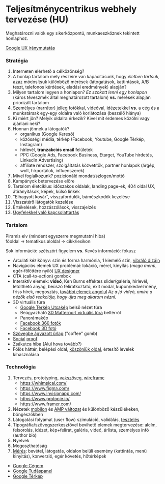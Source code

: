 # Teljesítménycentrikus webhely tervezése (HU)

Meghatározni valók egy sikerközpontú, munkaeszköznek tekintett honlaphoz.

[Google UX iránymutatás](https://growrevenue.io/secret-google-ux-playbooks/)

### Stratégia

1. Interneten elérhető a célközönség?
1. A honlap tartalom mely részeire van kapacitásunk, hogy _életben tartsuk_, azaz módosítsuk különböző mérések
   (látogatások, kattintások, A/B teszt, telefonos kérdések, eladási eredmények) alapján?
1. Milyen tartalom legyen a honlapon?
   *Ez szokott lenni egy honlapon* (káros téveszmék által meghatározott tartalom)
   **vs.** mérések alapján priorizált tartalom
1. Személyes (narrátor) jelleg fotókkal, videóval, idézetekkel
   **vs.** a cég és a munkatársak egy-egy oldalra való korlátozása (beszélő hiánya)
1. Ki miért jön? Melyik oldalra érkezik? Kivel mit érdemes közölni vagy ajánlani neki?
1. Honnan jönnek a látogatók?
    - organikus (Google Kereső)
    - közösségi média, térkép (Facebook, Youtube, Google Térkép, Instagram)
    - hírlevél, **tranzakciós email** felületek
    - PPC (Google Ads, Facebook Business, Etarget, YouTube hirdetés, LinkedIn Advertising)
    - affiliate rendszer, szolgáltatás közvetítők, partner honlapok (árgép, wolt, hírportálok, influenszerek)
1. Mivel foglalkozunk? pozicionáló mondat/szlogen/mottó
1. Kampányok betervezése előre
1. Tartalom életciklus: időszakos oldalak, landing page-ek, 404 oldal UX, átirányítások, képek, külső linkek
1. "Elhagyott kosár", visszafordulók, bámészkodók kezelése
1. Visszatérő látogatók kezelése
1. Értékelések, hozzászólások, visszajelzés
1. [Ügyfelekkel való kapcsolattartás](/Intercom.md)

### Tartalom

Piramis elv (mindent egyszerre megmutatni hiba)  
főoldal → tematikus aloldal → cikk/lexikon

Sok információ: szétszórt figyelem **vs.** Kevés információ: fókusz

- Arculati kézikönyv: szín és forma harmónia, 1 kiemelő szín, [vibráló dizájn](https://hellobala.hu/)
- Navigációs elemek UX problémái: lokáció, méret, kinyílás (*mega menü*, egér-fölöttére nyíló)
  [UX designer](https://skinnydesigns.hu/)
- CTA (call-to-action) gombok
- Interaktív elemek: **videó**, Ken Burns effektes slider/galéria,
  hírlevél, letölthető anyag, beúszó feliratkoztató, exit modal,
  kupon/kedvezmény, friss hírek, megosztás, [további elemek angolul](/webserver/Production-website.md#marketing)
  _Az a jó videó, amire a nézők első reakciója, hogy újra meg akarom nézni._
- 3D virtuális túra
  - [Google Térkép Utcakép](https://www.google.com/intl/hu/streetview/business/) belső nézet túra
  - Beágyazható [3D Matterport virtuális túra](https://www.brand360.hu/) beltérről
  - Panorámakép
  - [Facebook 360 fotók](https://facebook360.fb.com/360-photos/)
  - [Facebook 3D fotó](https://hu-hu.facebook.com/help/414295416095269)
- [Szövegbe ágyazott űrlap](https://www.towa-digital.com/wordpress/) ("coffee" gomb)
- [Social](https://provesrc.com/) [proof](https://www.nudgify.com/)
- Zsákutca hiba (Alul hova tovább?)
- Fölös háttér, belépési oldal,
  [köszönjük oldal](http://fast.wistia.net/embed/iframe/tra6gsm6rl), értesítő levelek kihasználása

### Technológia

1. Tervezés, prototyping, [vakszöveg](http://www.lorumipse.hu/), [wireframe](https://balsamiq.com/wireframes/)
    - https://whimsical.com/
    - https://www.figma.com/
    - https://www.invisionapp.com/
    - https://www.protopie.io/
    - https://www.framer.com/
1. Nézetek [mobilon](https://webmasters.googleblog.com/2018/03/rolling-out-mobile-first-indexing.html)
   és [AMP változat](https://support.google.com/google-ads/answer/7336292?hl=hu)
   és különböző készülékeken, böngészőkben
1. Látogatási folyamat (user flow) szimuláció, validálás, [tesztelés](https://helio.app/)
1. Tipográfia/szövegszerkesztővel bevihető elemek megtervezése:
   alcím, felsorolás, idézet, kép+felirat, galéria, videó, árlista, személyes infó (author bio)
1. Nyelvek
1. Megoszthatóság
1. [Mérés](https://github.com/googleanalytics/autotrack):
   bevétel, látogatás, oldalon belüli esemény (kattintás, menü kinyitás), konverzió, egér követés, hőtérképek

- [Google Cégem](https://support.google.com/business/answer/7091)
- [Google Tudáspanel](https://support.google.com/business/answer/6331288)
- [Google Térkép](https://support.google.com/business/answer/6056435)
